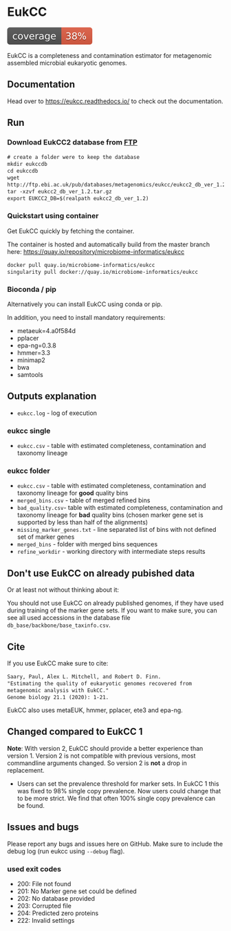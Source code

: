 # EukCC 

![Coverage.py coverage](badges/coverage.svg)

EukCC is a completeness and contamination estimator for metagenomic assembled
microbial eukaryotic genomes.

## Documentation
Head over to https://eukcc.readthedocs.io/ to check out the documentation.

## Run

### Download EukCC2 database from [FTP](http://ftp.ebi.ac.uk/pub/databases/metagenomics/eukcc/)
```
# create a folder were to keep the database
mkdir eukccdb
cd eukccdb
wget http://ftp.ebi.ac.uk/pub/databases/metagenomics/eukcc/eukcc2_db_ver_1.2.tar.gz
tar -xzvf eukcc2_db_ver_1.2.tar.gz
export EUKCC2_DB=$(realpath eukcc2_db_ver_1.2)
```

### Quickstart using container

Get EukCC quickly by fetching the container. 

The container is hosted and automatically build from the master branch here: 
https://quay.io/repository/microbiome-informatics/eukcc
```
docker pull quay.io/microbiome-informatics/eukcc
singularity pull docker://quay.io/microbiome-informatics/eukcc
```

### Bioconda / pip

Alternatively you can install EukCC using conda or pip. 

In addition, you need to install mandatory requirements:
- metaeuk=4.a0f584d
- pplacer
- epa-ng=0.3.8
- hmmer=3.3
- minimap2
- bwa
- samtools


## Outputs explanation

- `eukcc.log` - log of execution

### eukcc single

- `eukcc.csv` - table with estimated completeness, contamination and taxonomy lineage

### eukcc folder

- `eukcc.csv` - table with estimated completeness, contamination and taxonomy lineage for **good** quality bins
- `merged_bins.csv` - table of merged refined bins
- `bad_quality.csv`- table with estimated completeness, contamination and taxonomy lineage for **bad** quality bins (chosen marker gene set is supported by less than half of the alignments)
- `missing_marker_genes.txt` - line separated list of bins with not defined set of marker genes
- `merged_bins` - folder with merged bins sequences 
- `refine_workdir` - working directory with intermediate steps results


## Don't use EukCC on already pubished data
Or at least not without thinking about it:

You should not use EukCC on already published genomes, if they have used during training of the marker 
gene sets. If you want to make sure, you can see all used accessions in the database file `db_base/backbone/base_taxinfo.csv`.

## Cite

If you use EukCC make sure to cite:

```
Saary, Paul, Alex L. Mitchell, and Robert D. Finn. 
"Estimating the quality of eukaryotic genomes recovered from metagenomic analysis with EukCC." 
Genome biology 21.1 (2020): 1-21.
```

EukCC also uses metaEUK, hmmer, pplacer, ete3 and epa-ng. 


## Changed compared to EukCC 1
**Note**: 
With version 2, EukCC should provide a better experience than
version 1. Version 2 is not compatible with previous versions, most commandline arguments changed.
So version 2 is **not** a drop in replacement.

- Users can set the prevalence threshold  for marker sets. In EukCC 1 
  this was fixed to 98% single copy prevalence.  Now users could change that to be more strict.
  We find that often 100% single copy prevalence can be found. 

## Issues and bugs

Please report any bugs and issues here on GitHub. Make sure to
include the debug log (run eukcc using `--debug` flag).

### used exit codes
- 200: File not found
- 201: No Marker gene set could be defined
- 202: No database provided
- 203: Corrupted file
- 204: Predicted zero proteins 
- 222: Invalid settings


